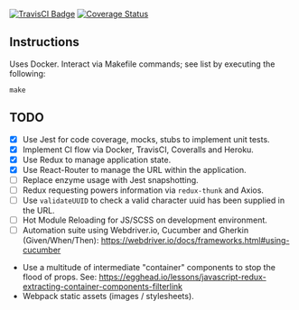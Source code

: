 [![TravisCI Badge](https://travis-ci.org/anthonyhastings/dishonored2-power-calculator.svg?branch=master "TravisCI Badge")](https://travis-ci.org/anthonyhastings/dishonored2-power-calculator)
[![Coverage Status](https://codecov.io/gh/anthonyhastings/dishonored2-power-calculator/branch/master/graph/badge.svg)](https://codecov.io/gh/anthonyhastings/dishonored2-power-calculator)

## Instructions

Uses Docker.
Interact via Makefile commands; see list by executing the following:
```
make
```


## TODO
- [X] Use Jest for code coverage, mocks, stubs to implement unit tests.
- [X] Implement CI flow via Docker, TravisCI, Coveralls and Heroku.
- [X] Use Redux to manage application state.
- [X] Use React-Router to manage the URL within the application.
- [ ] Replace enzyme usage with Jest snapshotting.
- [ ] Redux requesting powers information via `redux-thunk` and Axios.
- [ ] Use `validateUUID` to check a valid character uuid has been supplied in the URL.
- [ ] Hot Module Reloading for JS/SCSS on development environment.
- [ ] Automation suite using Webdriver.io, Cucumber and Gherkin (Given/When/Then): https://webdriver.io/docs/frameworks.html#using-cucumber
- Use a multitude of intermediate "container" components to stop the flood of props. See: https://egghead.io/lessons/javascript-redux-extracting-container-components-filterlink
- Webpack static assets (images / stylesheets).
